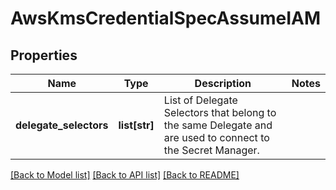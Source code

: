 # AwsKmsCredentialSpecAssumeIAM

## Properties
Name | Type | Description | Notes
------------ | ------------- | ------------- | -------------
**delegate_selectors** | **list[str]** | List of Delegate Selectors that belong to the same Delegate and are used to connect to the Secret Manager. | 

[[Back to Model list]](../README.md#documentation-for-models) [[Back to API list]](../README.md#documentation-for-api-endpoints) [[Back to README]](../README.md)

